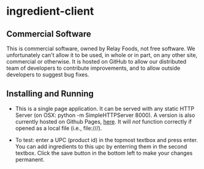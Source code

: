 ingredient-client
=================

## Commercial Software
This is commercial software, owned by Relay Foods, not free software.  We unfortunately can't allow it to be used, in whole or in part, on any other site, commercial or otherwise.  It is hosted on GitHub to allow our distributed team of developers to contribute improvements, and to allow outside developers to suggest bug fixes.

## Installing and Running

* This is a single page application.  It can be served with any static HTTP Server (on OSX: python -m SimpleHTTPServer 8000).  A version is also currently hosted on Github Pages, [here](http://relayfoods.github.io/ingredient-client).  It will *not* function correctly if opened as a local file (i.e., file:///).

* To test: enter a UPC (product id) in the topmost textbox and press enter.  You can add ingredients to this upc by enterring them in the second textbox.  Click the save button in the bottom left to make your changes permanent.
